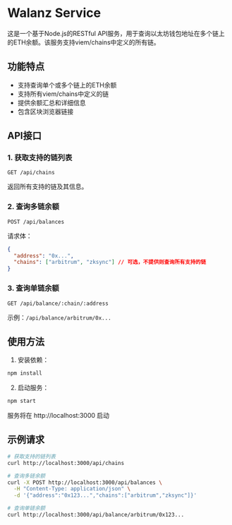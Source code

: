 # Walanz Service

这是一个基于Node.js的RESTful API服务，用于查询以太坊钱包地址在多个链上的ETH余额。该服务支持viem/chains中定义的所有链。

## 功能特点

- 支持查询单个或多个链上的ETH余额
- 支持所有viem/chains中定义的链
- 提供余额汇总和详细信息
- 包含区块浏览器链接

## API接口

### 1. 获取支持的链列表

```
GET /api/chains
```

返回所有支持的链及其信息。

### 2. 查询多链余额

```
POST /api/balances
```

请求体：
```json
{
  "address": "0x...",
  "chains": ["arbitrum", "zksync"] // 可选，不提供则查询所有支持的链
}
```

### 3. 查询单链余额

```
GET /api/balance/:chain/:address
```

示例：`/api/balance/arbitrum/0x...`

## 使用方法

1. 安装依赖：
```bash
npm install
```

2. 启动服务：
```bash
npm start
```

服务将在 http://localhost:3000 启动

## 示例请求

```bash
# 获取支持的链列表
curl http://localhost:3000/api/chains

# 查询多链余额
curl -X POST http://localhost:3000/api/balances \
  -H "Content-Type: application/json" \
  -d '{"address":"0x123...","chains":["arbitrum","zksync"]}'

# 查询单链余额
curl http://localhost:3000/api/balance/arbitrum/0x123...
```
